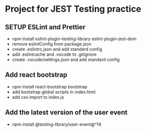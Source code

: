 # Project for JEST Testing practice

## SETUP ESLint and Prettier

- npm install eslint-plugin-testing-library eslint-plugin-jest-dom
- remove eslintConfig from package.json
- create .eslintrc.json and add standard config
- add .eslintcache and .vscode to .gitignore
- create .vscode/settings.json and add standard config

## Add react bootstrap

- npm install react-bootstrap bootstrap
- add bootstrap global scripts in index.html
- add css import to index.js

## Add the latest version of the user event

- npm install @testing-library/user-event@^14
